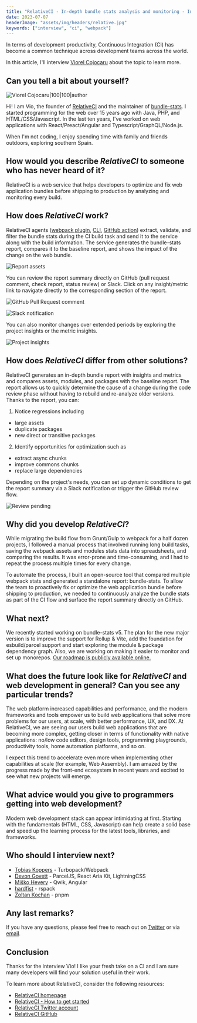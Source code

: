 ```yaml
---
title: "RelativeCI - In-depth bundle stats analysis and monitoring - Interview with Viorel Cojocaru"
date: 2023-07-07
headerImage: "assets/img/headers/relative.jpg"
keywords: ["interview", "ci", "webpack"]
---
```


In terms of development productivity, Continuous Integration (CI) has become a common technique across development teams across the world.

In this article, I'll interview [Viorel Cojocaru](https://twitter.com/vio) about the topic to learn more.

## Can you tell a bit about yourself?

![Viorel Cojocaru|100|100|author](https://www.gravatar.com/avatar/b3fc8f72b34d2d56bf44c7d3b58f1785?s=200)

Hi! I am Vio, the founder of [RelativeCI](https://relative-ci.com) and the maintainer of [bundle-stats](https://github.com/relative-ci/bundle-stats). I started programming for the web over 15 years ago with Java, PHP, and HTML/CSS/Javascript. In the last ten years, I've worked on web applications with React/Preact/Angular and Typescript/GraphQL/Node.js.

When I'm not coding, I enjoy spending time with family and friends outdoors, exploring southern Spain.

## How would you describe _RelativeCI_ to someone who has never heard of it?

RelativeCI is a web service that helps developers to optimize and fix web application bundles before shipping to production by analyzing and monitoring every build.

## How does _RelativeCI_ work?

RelativeCI agents ([webpack plugin](https://github.com/relative-ci/agent), [CLI](https://github.com/relative-ci/agent), [GitHub action](https://github.com/relative-ci/agent-action)) extract, validate, and filter the bundle stats during the CI build task and send it to the service along with the build information. The service generates the bundle-stats report, compares it to the baseline report, and shows the impact of the change on the web bundle.

![Report assets](assets/img/relative/ci-job-assets.png)

You can review the report summary directly on GitHub (pull request comment, check report, status review) or Slack. Click on any insight/metric link to navigate directly to the corresponding section of the report.

![GitHub Pull Request comment](assets/img/relative/pr-comment.png)


![Slack notification](assets/img/relative/slack.png)


You can also monitor changes over extended periods by exploring the project insights or the metric insights.

![Project insights](assets/img/relative/project-insights.png)

## How does _RelativeCI_ differ from other solutions?

RelativeCI generates an in-depth bundle report with insights and metrics and compares assets, modules, and packages with the baseline report. The report allows us to quickly determine the cause of a change during the code review phase without having to rebuild and re-analyze older versions. Thanks to the report, you can:

1. Notice regressions including
  - large assets
  - duplicate packages
  - new direct or transitive packages
2. Identify opportunities for optimization such as
  - extract async chunks
  - improve commons chunks
  - replace large dependencies

Depending on the project's needs, you can set up dynamic conditions to get the report summary via a Slack notification or trigger the GitHub review flow.

![Review pending](assets/img/relative/review-pending.png)

## Why did you develop _RelativeCI_?

While migrating the build flow from Grunt/Gulp to webpack for a half dozen projects, I followed a manual process that involved running long build tasks, saving the webpack assets and modules stats data into spreadsheets, and comparing the results. It was error-prone and time-consuming, and I had to repeat the process multiple times for every change.

To automate the process, I built an open-source tool that compared multiple webpack stats and generated a standalone report: bundle-stats. To allow the team to proactively fix or optimize the web application bundle before shipping to production, we needed to continuously analyze the bundle stats as part of the CI flow and surface the report summary directly on GitHub.

## What next?

We recently started working on bundle-stats v5. The plan for the new major version is to improve the support for Rollup & Vite, add the foundation for esbuild/parcel support and start exploring the module & package dependency graph. Also, we are working on making it easier to monitor and set up monorepos. [Our roadmap is publicly available online.](https://relative-ci.com/roadmap)

## What does the future look like for _RelativeCI_ and web development in general? Can you see any particular trends?

The web platform increased capabilities and performance, and the modern frameworks and tools empower us to build web applications that solve more problems for our users, at scale, with better performance, UX, and DX. At RelativeCI, we are seeing our users build web applications that are becoming more complex, getting closer in terms of functionality with native applications: no/low code editors, design tools, programming playgrounds, productivity tools, home automation platforms, and so on.

I expect this trend to accelerate even more when implementing other capabilities at scale (for example, Web Assembly). I am amazed by the progress made by the front-end ecosystem in recent years and excited to see what new projects will emerge.

## What advice would you give to programmers getting into web development?

Modern web development stack can appear intimidating at first. Starting with the fundamentals (HTML, CSS, Javascript) can help create a solid base and speed up the learning process for the latest tools, libraries, and frameworks.

## Who should I interview next?

- [Tobias Koppers](https://github.com/sokra) - Turbopack/Webpack
- [Devon Govett](https://github.com/devongovett) - ParcelJS, React Aria Kit, LightningCSS
- [Miško Hevery](https://github.com/devongovett) - Qwik, Angular
- [hardfist](https://github.com/hardfist) - rspack
- [Zoltan Kochan](https://github.com/zkochan) - pnpm

## Any last remarks?

If you have any questions, please feel free to reach out on [Twitter](https://twitter.com/vio) or via [email](mailto:vio@relative-ci.com).

## Conclusion

Thanks for the interview Vio! I like your fresh take on a CI and I am sure many developers will find your solution useful in their work.

To learn more about RelativeCI, consider the following resources:

- [RelativeCI homepage](https://relative-ci.com)
- [RelativeCI - How to get started](https://relative-ci.com/documentation/setup/install-github-application)
- [RelativeCI Twitter account](https://twitter.com/relative_ci)
- [RelativeCI GitHub](https://github.com/relative-ci)
